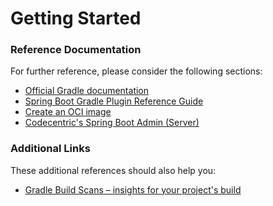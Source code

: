 # Getting Started

### Reference Documentation
For further reference, please consider the following sections:

* [Official Gradle documentation](https://docs.gradle.org)
* [Spring Boot Gradle Plugin Reference Guide](https://docs.spring.io/spring-boot/docs/2.5.4/gradle-plugin/reference/html/)
* [Create an OCI image](https://docs.spring.io/spring-boot/docs/2.5.4/gradle-plugin/reference/html/#build-image)
* [Codecentric's Spring Boot Admin (Server)](https://codecentric.github.io/spring-boot-admin/current/#getting-started)

### Additional Links
These additional references should also help you:

* [Gradle Build Scans – insights for your project's build](https://scans.gradle.com#gradle)

